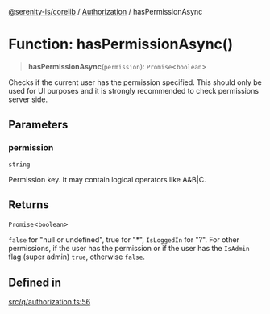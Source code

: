 [@serenity-is/corelib](../../../README.md) / [Authorization](../README.md) / hasPermissionAsync

# Function: hasPermissionAsync()

> **hasPermissionAsync**(`permission`): `Promise`\<`boolean`\>

Checks if the current user has the permission specified.
This should only be used for UI purposes and it is strongly recommended to check permissions server side.

## Parameters

### permission

`string`

Permission key. It may contain logical operators like A&B|C.

## Returns

`Promise`\<`boolean`\>

`false` for "null or undefined", true for "*", `IsLoggedIn` for "?". For other permissions, 
if the user has the permission or if the user has the `IsAdmin` flag (super admin) `true`, otherwise `false`.

## Defined in

[src/q/authorization.ts:56](https://github.com/serenity-is/serenity/blob/master/packages/corelib/src/q/authorization.ts#L56)
